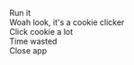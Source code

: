 Run it</br>
Woah look, it's a cookie clicker</br>
Click cookie a lot</br>
Time wasted</br>
Close app</br>
